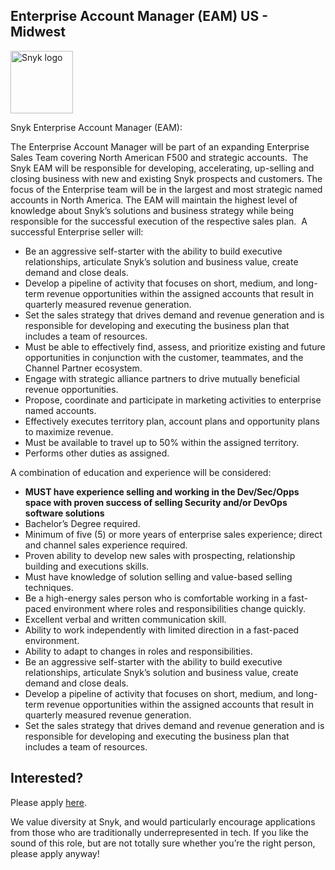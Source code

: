 Enterprise Account Manager (EAM) US - Midwest
---

<img src="https://res.cloudinary.com/snyk/image/upload/v1537345894/press-kit/brand/logo-black.png" width="100" alt="Snyk logo" />

<p><span style="font-weight: 400;">Snyk Enterprise Account Manager (EAM):</span></p>
<p><span style="font-weight: 400;">The Enterprise Account Manager will be part of an expanding Enterprise Sales Team covering North American F500 and strategic accounts.  The Snyk EAM will be responsible for developing, accelerating, up-selling and closing business with new and existing Snyk prospects and customers. The focus of the Enterprise team will be in the largest and most strategic named accounts in North America. The EAM will maintain the highest level of knowledge about Snyk’s solutions and business strategy while being responsible for the successful execution of the respective sales plan.  A successful Enterprise seller will:</span></p>
<ul>
<li><span style="font-weight: 400;"> Be an aggressive self-starter with the ability to build executive relationships, articulate Snyk’s solution and business value, create demand and close deals.</span></li>
<li><span style="font-weight: 400;"> Develop a pipeline of activity that focuses on short, medium, and long-term revenue opportunities within the assigned accounts that result in quarterly measured revenue generation.</span></li>
<li><span style="font-weight: 400;"> Set the sales strategy that drives demand and revenue generation and is responsible for developing and executing the business plan that includes a team of resources.</span></li>
<li><span style="font-weight: 400;"> Must be able to effectively find, assess, and prioritize existing and future opportunities in conjunction with the customer, teammates, and the Channel Partner ecosystem.</span></li>
<li><span style="font-weight: 400;"> Engage with strategic alliance partners to drive mutually beneficial revenue opportunities.</span></li>
<li><span style="font-weight: 400;"> Propose, coordinate and participate in marketing activities to enterprise named accounts.</span></li>
<li><span style="font-weight: 400;"> Effectively executes territory plan, account plans and opportunity plans to maximize revenue.</span></li>
<li><span style="font-weight: 400;"> Must be available to travel up to 50% within the assigned territory.</span></li>
<li><span style="font-weight: 400;"> Performs other duties as assigned.</span></li>
</ul>
<p><span style="font-weight: 400;">A combination of education and experience will be considered:</span></p>
<ul>
<li><strong>MUST have experience selling and working in the Dev/Sec/Opps space with proven success of selling Security and/or DevOps software solutions</strong></li>
<li><span style="font-weight: 400;">Bachelor’s Degree required. </span></li>
<li><span style="font-weight: 400;">Minimum of five (5) or more years of enterprise sales experience; direct and channel sales experience required.</span></li>
<li><span style="font-weight: 400;"> Proven ability to develop new sales with prospecting, relationship building and executions skills.</span></li>
<li><span style="font-weight: 400;"> Must have knowledge of solution selling and value-based selling techniques.</span></li>
<li><span style="font-weight: 400;"> Be a high-energy sales person who is comfortable working in a fast-paced environment where roles and responsibilities change quickly.</span></li>
<li><span style="font-weight: 400;"> Excellent verbal and written communication skill.</span></li>
<li><span style="font-weight: 400;"> Ability to work independently with limited direction in a fast-paced environment.</span></li>
<li><span style="font-weight: 400;"> Ability to adapt to changes in roles and responsibilities.</span></li>
<li><span style="font-weight: 400;"> Be an aggressive self-starter with the ability to build executive relationships, articulate Snyk’s solution and business value, create demand and close deals.</span></li>
<li><span style="font-weight: 400;"> Develop a pipeline of activity that focuses on short, medium, and long-term revenue opportunities within the assigned accounts that result in quarterly measured revenue generation.</span></li>
<li><span style="font-weight: 400;"> Set the sales strategy that drives demand and revenue generation and is responsible for developing and executing the business plan that includes a team of resources.</span></li>
</ul>

Interested?
---

Please apply [here](https://boards.greenhouse.io/snyk/jobs/4581972002#app).

We value diversity at Snyk, and would particularly encourage applications from those who are traditionally underrepresented in tech.
If you like the sound of this role, but are not totally sure whether you’re the right person, please apply anyway!
